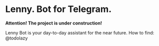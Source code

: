 # Lenny. Bot for Telegram. 

**Attention! The project is under construction!**

Lenny Bot is your day-to-day assistant for the near future.
How to find: @todolazy

